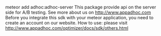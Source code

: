 meteor add adhoc:adhoc-server
This package provide api on the server side for A/B testing. See more about us on http://www.appadhoc.com 
Before you integrate this sdk with your meteor application, you need to create an account on our website.
How to use:
please visit http://www.appadhoc.com/optimizer/docs/sdk/others.html
